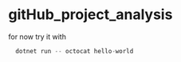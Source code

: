 # gitHub_project_analysis

for now try it with 

  ```csharp
    dotnet run -- octocat hello-world
 ```
